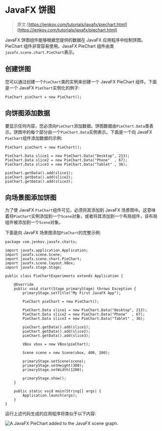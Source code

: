 # JavaFX 饼图

> 原文:[https://jenkov.com/tutorials/javafx/piechart.html](https://jenkov.com/tutorials/javafx/piechart.html)

JavaFX 饼图组件能够根据您提供的数据在 JavaFX 应用程序中绘制饼图。PieChart 组件非常容易使用。JavaFX PieChart 组件由类`javafx.scene.chart.PieChart`表示。

## 创建饼图

您可以通过创建一个`PieChart`类的实例来创建一个 JavaFX PieChart 组件。下面是一个 JavaFX `PieChart`实例化的例子:

```
PieChart pieChart = new PieChart();

```

## 向饼图添加数据

要显示任何内容，您必须向`PieChart`添加数据。饼图数据由`PieChart.Data`类表示。饼图中的每个部分由一个`PieChart.Data`实例表示。下面是一个向 JavaFX `PieChart`组件添加数据的示例:

```
PieChart pieChart = new PieChart();

PieChart.Data slice1 = new PieChart.Data("Desktop", 213);
PieChart.Data slice2 = new PieChart.Data("Phone"  , 67);
PieChart.Data slice3 = new PieChart.Data("Tablet" , 36);

pieChart.getData().add(slice1);
pieChart.getData().add(slice2);
pieChart.getData().add(slice3);

```

## 向场景图添加饼图

为了使 JavaFX `PieChart`组件可见，必须将其添加到 JavaFX 场景图中。这意味着将`PieChart`实例添加到一个`Scene`对象，或者将其添加到一个布局组件，该布局组件被添加到一个`Scene`对象。

下面是向 JavaFX 场景图添加`PieChart`的完整示例:

```
package com.jenkov.javafx.charts;

import javafx.application.Application;
import javafx.scene.Scene;
import javafx.scene.chart.PieChart;
import javafx.scene.layout.VBox;
import javafx.stage.Stage;

public class PieChartExperiments extends Application {

    @Override
    public void start(Stage primaryStage) throws Exception {
        primaryStage.setTitle("My First JavaFX App");

        PieChart pieChart = new PieChart();

        PieChart.Data slice1 = new PieChart.Data("Desktop", 213);
        PieChart.Data slice2 = new PieChart.Data("Phone"  , 67);
        PieChart.Data slice3 = new PieChart.Data("Tablet" , 36);

        pieChart.getData().add(slice1);
        pieChart.getData().add(slice2);
        pieChart.getData().add(slice3);

        VBox vbox = new VBox(pieChart);

        Scene scene = new Scene(vbox, 400, 200);

        primaryStage.setScene(scene);
        primaryStage.setHeight(300);
        primaryStage.setWidth(1200);

        primaryStage.show();
    }

    public static void main(String[] args) {
        Application.launch(args);
    }
}

```

运行上述代码生成的应用程序将类似于以下内容:

![A JavaFX PieChart added to the JavaFX scene graph.](../Images/61256aa34e96a85b13fb88d57da0ff07.png)